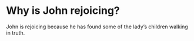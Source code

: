 # Why is John rejoicing?

John is rejoicing because he has found some of the lady’s children walking in truth.
